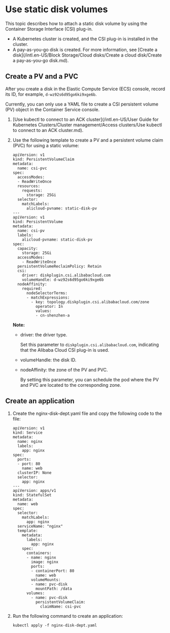 # Use static disk volumes

This topic describes how to attach a static disk volume by using the Container Storage Interface \(CSI\) plug-in.

-   A Kubernetes cluster is created, and the CSI plug-in is installed in the cluster.
-   A pay-as-you-go disk is created. For more information, see [Create a disk](/intl.en-US/Block Storage/Cloud disks/Create a cloud disk/Create a pay-as-you-go disk.md).

## Create a PV and a PVC

After you create a disk in the Elastic Compute Service \(ECS\) console, record its ID, for example, `d-wz92s6d95go6ki9xge6b`.

Currently, you can only use a YAML file to create a CSI persistent volume \(PV\) object in the Container Service console.

1.  [Use kubectl to connect to an ACK cluster](/intl.en-US/User Guide for Kubernetes Clusters/Cluster management/Access clusters/Use kubectl to connect to an ACK cluster.md).

2.  Use the following template to create a PV and a persistent volume claim \(PVC\) for using a static volume:

    ```
    apiVersion: v1
    kind: PersistentVolumeClaim
    metadata:
      name: csi-pvc
    spec:
      accessModes:
      - ReadWriteOnce
      resources:
        requests:
          storage: 25Gi
      selector:
        matchLabels:
          alicloud-pvname: static-disk-pv
    ---
    apiVersion: v1
    kind: PersistentVolume
    metadata:
      name: csi-pv
      labels:
        alicloud-pvname: static-disk-pv
    spec:
      capacity:
        storage: 25Gi
      accessModes:
        - ReadWriteOnce
      persistentVolumeReclaimPolicy: Retain
      csi:
        driver: diskplugin.csi.alibabacloud.com
        volumeHandle: d-wz92s6d95go6ki9xge6b
      nodeAffinity:
        required:
          nodeSelectorTerms:
          - matchExpressions:
            - key: topology.diskplugin.csi.alibabacloud.com/zone
              operator: In
              values:
              - cn-shenzhen-a
    ```

    **Note:**

    -   driver: the driver type.

        Set this parameter to `diskplugin.csi.alibabacloud.com`, indicating that the Alibaba Cloud CSI plug-in is used.

    -   volumeHandle: the disk ID.
    -   nodeAffinity: the zone of the PV and PVC.

        By setting this parameter, you can schedule the pod where the PV and PVC are located to the corresponding zone.


## Create an application

1.  Create the nginx-disk-dept.yaml file and copy the following code to the file:

    ```
    apiVersion: v1
    kind: Service
    metadata:
      name: nginx
      labels:
        app: nginx
    spec:
      ports:
      - port: 80
        name: web
      clusterIP: None
      selector:
        app: nginx
    ---
    apiVersion: apps/v1
    kind: StatefulSet
    metadata:
      name: web
    spec:
      selector:
        matchLabels:
          app: nginx
      serviceName: "nginx"
      template:
        metadata:
          labels:
            app: nginx
        spec:
          containers:
          - name: nginx
            image: nginx
            ports:
            - containerPort: 80
              name: web
            volumeMounts:
            - name: pvc-disk
              mountPath: /data
          volumes:
            - name: pvc-disk
              persistentVolumeClaim:
                claimName: csi-pvc
    ```

2.  Run the following command to create an application:

    ```
    kubectl apply -f nginx-disk-dept.yaml
    ```


